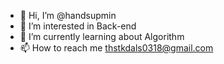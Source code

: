 - 👋 Hi, I’m @handsupmin
- 👀 I’m interested in Back-end
- 🌱 I’m currently learning about Algorithm
- 📫 How to reach me thstkdals0318@gmail.com

<!---
handsupmin/handsupmin is a ✨ special ✨ repository because its `README.md` (this file) appears on your GitHub profile.
You can click the Preview link to take a look at your changes.
--->
